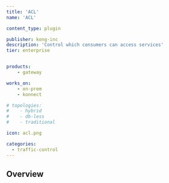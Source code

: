 ```yaml
---
title: 'ACL'
name: 'ACL'

content_type: plugin

publisher: kong-inc
description: 'Control which consumers can access services'
tier: enterprise


products:
    - gateway

works_on:
    - on-prem
    - konnect

# topologies:
#    - hybrid
#    - db-less
#    - traditional

icon: acl.png

categories:
  - traffic-control
---
```


## Overview
